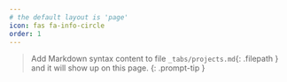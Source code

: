 ```yaml
---
# the default layout is 'page'
icon: fas fa-info-circle
order: 1
---
```


> Add Markdown syntax content to file `_tabs/projects.md`{: .filepath } and it will show up on this page.
{: .prompt-tip }

